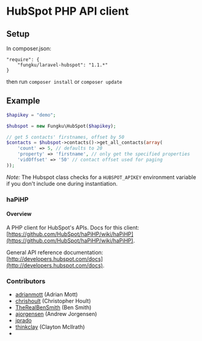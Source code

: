 # HubSpot PHP API client

## Setup

In composer.json:

```
"require": {
	"fungku/laravel-hubspot": "1.1.*"
}
```
then run `composer install` or `composer update`


## Example


```php
$hapikey = "demo";

$hubspot = new Fungku\HubSpot($hapikey);

// get 5 contacts' firstnames, offset by 50
$contacts = $hubspot->contacts()->get_all_contacts(array(
    'count' => 5, // defaults to 20
    'property' => 'firstname', // only get the specified properties
    'vidOffset' => '50' // contact offset used for paging
));
```

*Note:* The Hubspot class checks for a `HUBSPOT_APIKEY` environment variable if you don't include one during instantiation.


### haPiHP

#### Overview

A PHP client for HubSpot's APIs.  Docs for this client: [https://github.com/HubSpot/haPiHP/wiki/haPiHP](https://github.com/HubSpot/haPiHP/wiki/haPiHP).

General API reference documentation: [http://developers.hubspot.com/docs](http://developers.hubspot.com/docs).

### Contributors

* [adrianmott](https://github.com/adrianmott) (Adrian Mott)
* [chrishoult](https://github.com/chrishoult) (Christopher Hoult)
* [TheRealBenSmith](https://github.com/TheRealBenSmith) (Ben Smith)
* [ajorgensen](https://github.com/ajorgensen) (Andrew Jorgensen)
* [jprado](https://github.com/jprado)
* [thinkclay](https://github.com/thinkclay) (Clayton McIlrath)
*
